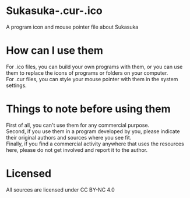 # Sukasuka-.cur-.ico
A program icon and mouse pointer file about Sukasuka  

# How can I use them
For .ico files, you can build your own programs with them, or you can use them to replace the icons of programs or folders on your computer.  
For .cur files, you can style your mouse pointer with them in the system settings.

# Things to note before using them
First of all, you can't use them for any commercial purpose.  
Second, if you use them in a program developed by you, please indicate their original authors and sources where you see fit.  
Finally, if you find a commercial activity anywhere that uses the resources here, please do not get involved and report it to the author.

# Licensed  
All sources are licensed under CC BY-NC 4.0
